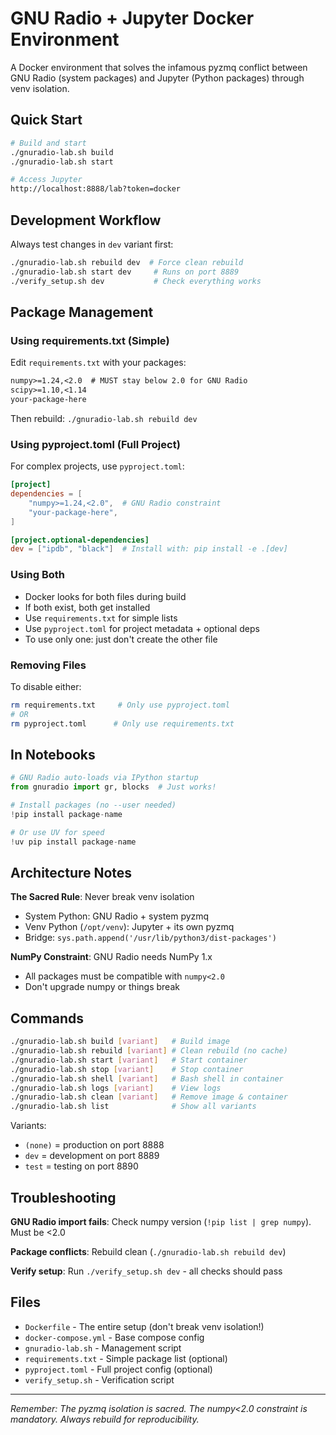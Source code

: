 # GNU Radio + Jupyter Docker Environment

A Docker environment that solves the infamous pyzmq conflict between GNU Radio (system packages) and Jupyter (Python packages) through venv isolation.

## Quick Start

```bash
# Build and start
./gnuradio-lab.sh build
./gnuradio-lab.sh start

# Access Jupyter
http://localhost:8888/lab?token=docker
```

## Development Workflow

Always test changes in `dev` variant first:
```bash
./gnuradio-lab.sh rebuild dev  # Force clean rebuild
./gnuradio-lab.sh start dev     # Runs on port 8889
./verify_setup.sh dev           # Check everything works
```

## Package Management

### Using requirements.txt (Simple)
Edit `requirements.txt` with your packages:
```txt
numpy>=1.24,<2.0  # MUST stay below 2.0 for GNU Radio
scipy>=1.10,<1.14
your-package-here
```
Then rebuild: `./gnuradio-lab.sh rebuild dev`

### Using pyproject.toml (Full Project)
For complex projects, use `pyproject.toml`:
```toml
[project]
dependencies = [
    "numpy>=1.24,<2.0",  # GNU Radio constraint
    "your-package-here",
]

[project.optional-dependencies]
dev = ["ipdb", "black"]  # Install with: pip install -e .[dev]
```

### Using Both
- Docker looks for both files during build
- If both exist, both get installed
- Use `requirements.txt` for simple lists
- Use `pyproject.toml` for project metadata + optional deps
- To use only one: just don't create the other file

### Removing Files
To disable either:
```bash
rm requirements.txt     # Only use pyproject.toml
# OR
rm pyproject.toml      # Only use requirements.txt
```

## In Notebooks

```python
# GNU Radio auto-loads via IPython startup
from gnuradio import gr, blocks  # Just works!

# Install packages (no --user needed)
!pip install package-name

# Or use UV for speed
!uv pip install package-name
```

## Architecture Notes

**The Sacred Rule**: Never break venv isolation
- System Python: GNU Radio + system pyzmq
- Venv Python (`/opt/venv`): Jupyter + its own pyzmq
- Bridge: `sys.path.append('/usr/lib/python3/dist-packages')`

**NumPy Constraint**: GNU Radio needs NumPy 1.x
- All packages must be compatible with `numpy<2.0`
- Don't upgrade numpy or things break

## Commands

```bash
./gnuradio-lab.sh build [variant]   # Build image
./gnuradio-lab.sh rebuild [variant] # Clean rebuild (no cache)
./gnuradio-lab.sh start [variant]   # Start container
./gnuradio-lab.sh stop [variant]    # Stop container
./gnuradio-lab.sh shell [variant]   # Bash shell in container
./gnuradio-lab.sh logs [variant]    # View logs
./gnuradio-lab.sh clean [variant]   # Remove image & container
./gnuradio-lab.sh list              # Show all variants
```

Variants:
- `(none)` = production on port 8888
- `dev` = development on port 8889
- `test` = testing on port 8890

## Troubleshooting

**GNU Radio import fails**: Check numpy version (`!pip list | grep numpy`). Must be <2.0

**Package conflicts**: Rebuild clean (`./gnuradio-lab.sh rebuild dev`)

**Verify setup**: Run `./verify_setup.sh dev` - all checks should pass

## Files

- `Dockerfile` - The entire setup (don't break venv isolation!)
- `docker-compose.yml` - Base compose config
- `gnuradio-lab.sh` - Management script
- `requirements.txt` - Simple package list (optional)
- `pyproject.toml` - Full project config (optional)
- `verify_setup.sh` - Verification script

---
*Remember: The pyzmq isolation is sacred. The numpy<2.0 constraint is mandatory. Always rebuild for reproducibility.*
